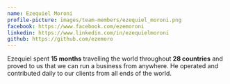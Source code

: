 ```yaml
---
name: Ezequiel Moroni
profile-picture: images/team-members/ezequiel_moroni.png
facebook: https://www.facebook.com/ezemoroni
linkedin: https://www.linkedin.com/in/ezequielmoroni
github: https://github.com/ezemoro
---
```


Ezequiel spent __15 months__ travelling the world throughout __28 countries__ and proved to us that we can run a business from anywhere. He operated and contributed daily to our clients from all ends of the world.
